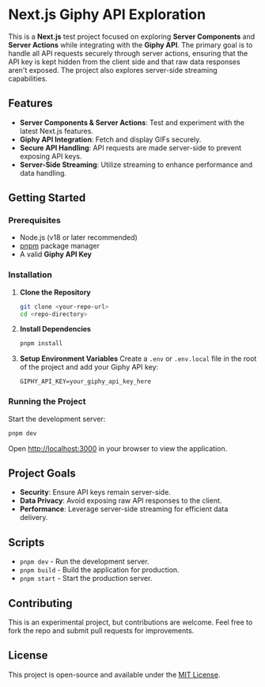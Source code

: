 # Next.js Giphy API Exploration

This is a **Next.js** test project focused on exploring **Server Components** and **Server Actions** while integrating with the **Giphy API**. The primary goal is to handle all API requests securely through server actions, ensuring that the API key is kept hidden from the client side and that raw data responses aren't exposed. The project also explores server-side streaming capabilities.

## Features

- **Server Components & Server Actions**: Test and experiment with the latest Next.js features.
- **Giphy API Integration**: Fetch and display GIFs securely.
- **Secure API Handling**: API requests are made server-side to prevent exposing API keys.
- **Server-Side Streaming**: Utilize streaming to enhance performance and data handling.

## Getting Started

### Prerequisites

- Node.js (v18 or later recommended)
- [pnpm](https://pnpm.io/) package manager
- A valid **Giphy API Key**

### Installation

1. **Clone the Repository**

   ```bash
   git clone <your-repo-url>
   cd <repo-directory>
   ```

2. **Install Dependencies**

   ```bash
   pnpm install
   ```

3. **Setup Environment Variables**
   Create a `.env` or `.env.local` file in the root of the project and add your Giphy API key:
   ```env
   GIPHY_API_KEY=your_giphy_api_key_here
   ```

### Running the Project

Start the development server:

```bash
pnpm dev
```

Open [http://localhost:3000](http://localhost:3000) in your browser to view the application.

## Project Goals

- **Security**: Ensure API keys remain server-side.
- **Data Privacy**: Avoid exposing raw API responses to the client.
- **Performance**: Leverage server-side streaming for efficient data delivery.

## Scripts

- `pnpm dev` - Run the development server.
- `pnpm build` - Build the application for production.
- `pnpm start` - Start the production server.

## Contributing

This is an experimental project, but contributions are welcome. Feel free to fork the repo and submit pull requests for improvements.

## License

This project is open-source and available under the [MIT License](LICENSE).
